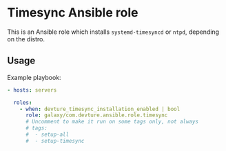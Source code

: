 # Timesync Ansible role

This is an Ansible role which installs `systemd-timesyncd` or `ntpd`, depending on the distro.

## Usage

Example playbook:

```yaml
- hosts: servers

  roles:
    - when: devture_timesync_installation_enabled | bool
      role: galaxy/com.devture.ansible.role.timesync
      # Uncomment to make it run on some tags only, not always
      # tags:
      #  - setup-all
      #  - setup-timesync
```
